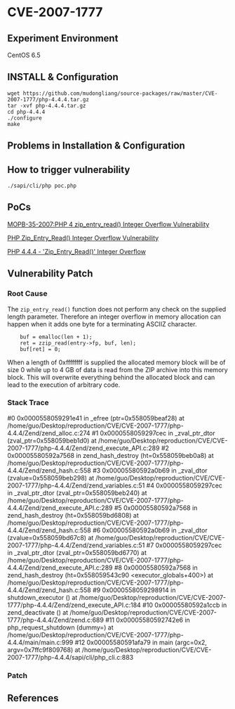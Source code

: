 # CVE-2007-1777

## Experiment Environment

CentOS 6.5

## INSTALL & Configuration

```
wget https://github.com/mudongliang/source-packages/raw/master/CVE-2007-1777/php-4.4.4.tar.gz
tar -xvf php-4.4.4.tar.gz
cd php-4.4.4
./configure
make
```

## Problems in Installation & Configuration

## How to trigger vulnerability

```
./sapi/cli/php poc.php
```

## PoCs

[MOPB-35-2007:PHP 4 zip_entry_read() Integer Overflow Vulnerability](http://www.php-security.org/MOPB/MOPB-35-2007.html)

[PHP Zip_Entry_Read() Integer Overflow Vulnerability](https://www.securityfocus.com/bid/23169/exploit)

[PHP 4.4.4 - 'Zip_Entry_Read()' Integer Overflow](https://www.exploit-db.com/exploits/29788/)

## Vulnerability Patch

### Root Cause

The `zip_entry_read()` function does not perform any check on the supplied length parameter. Therefore an integer overflow in memory allocation can happen when it adds one byte for a terminating ASCIIZ character.

```
    buf = emalloc(len + 1);
    ret = zzip_read(entry->fp, buf, len);
    buf[ret] = 0;
```

When a length of 0xffffffff is supplied the allocated memory block will be of size 0 while up to 4 GB of data is read from the ZIP archive into this memory block. This will overwrite everything behind the allocated block and can lead to the execution of arbitrary code.

### Stack Trace
#0  0x0000558059291e41 in _efree (ptr=0x558059beaf28) at /home/guo/Desktop/reproduction/CVE/CVE-2007-1777/php-4.4.4/Zend/zend_alloc.c:274
#1  0x0000558059297cec in _zval_ptr_dtor (zval_ptr=0x558059beb1d0) at /home/guo/Desktop/reproduction/CVE/CVE-2007-1777/php-4.4.4/Zend/zend_execute_API.c:289
#2  0x00005580592a7568 in zend_hash_destroy (ht=0x558059beb0a8) at /home/guo/Desktop/reproduction/CVE/CVE-2007-1777/php-4.4.4/Zend/zend_hash.c:558
#3  0x00005580592a0b69 in _zval_dtor (zvalue=0x558059beb298) at /home/guo/Desktop/reproduction/CVE/CVE-2007-1777/php-4.4.4/Zend/zend_variables.c:51
#4  0x0000558059297cec in _zval_ptr_dtor (zval_ptr=0x558059beb240) at /home/guo/Desktop/reproduction/CVE/CVE-2007-1777/php-4.4.4/Zend/zend_execute_API.c:289
#5  0x00005580592a7568 in zend_hash_destroy (ht=0x558059bd6808) at /home/guo/Desktop/reproduction/CVE/CVE-2007-1777/php-4.4.4/Zend/zend_hash.c:558
#6  0x00005580592a0b69 in _zval_dtor (zvalue=0x558059bd67c8) at /home/guo/Desktop/reproduction/CVE/CVE-2007-1777/php-4.4.4/Zend/zend_variables.c:51
#7  0x0000558059297cec in _zval_ptr_dtor (zval_ptr=0x558059bd6770) at /home/guo/Desktop/reproduction/CVE/CVE-2007-1777/php-4.4.4/Zend/zend_execute_API.c:289
#8  0x00005580592a7568 in zend_hash_destroy (ht=0x558059543c90 <executor_globals+400>) at /home/guo/Desktop/reproduction/CVE/CVE-2007-1777/php-4.4.4/Zend/zend_hash.c:558
#9  0x0000558059298914 in shutdown_executor () at /home/guo/Desktop/reproduction/CVE/CVE-2007-1777/php-4.4.4/Zend/zend_execute_API.c:184
#10 0x00005580592a1ccb in zend_deactivate () at /home/guo/Desktop/reproduction/CVE/CVE-2007-1777/php-4.4.4/Zend/zend.c:689
#11 0x00005580592742e6 in php_request_shutdown (dummy=<optimized out>) at /home/guo/Desktop/reproduction/CVE/CVE-2007-1777/php-4.4.4/main/main.c:999
#12 0x00005580591afa79 in main (argc=0x2, argv=0x7ffc9f809768) at /home/guo/Desktop/reproduction/CVE/CVE-2007-1777/php-4.4.4/sapi/cli/php_cli.c:883
### Patch

## References
